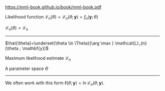 https://mml-book.github.io/book/mml-book.pdf


Likelihood function $\mathcal{L}_{n}(\theta)=\mathcal{L}_{n}(\theta ; \mathbf{y})=f_{n}(\mathbf{y} ; \theta)$

$\mathcal{L}_{n}(\theta) = \mathcal{L}_{n}$

------

$\hat{\theta}=\underset{\theta \in \Theta}{\arg \max } \mathcal{L}_{n}(\theta ; \mathbf{y})$

Maximum likelihood estimate $\mathcal{L}_{n}$  

A parameter space $\Theta$

---------------
We often work with this form $\ell(\theta ; \mathbf{y})=\ln \mathcal{L}_{n}(\theta ; \mathbf{y}) .$

